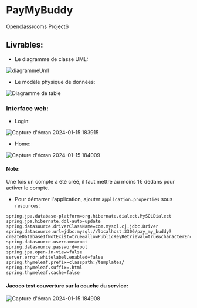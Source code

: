 
# PayMyBuddy

Openclassrooms Project6

## Livrables:
- Le diagramme de classe UML:  

![diagrammeUml](https://github.com/walid938/paymybuddy/assets/60928838/bc6810ab-30bd-4d90-a87f-eebbbe29d68f)

- Le modèle physique de données:  

![Diagramme de table](https://github.com/walid938/paymybuddy/assets/60928838/f1fd7d42-91c2-4fbb-88a5-53a93d32c01d)


### Interface web:
- Login:


![Capture d'écran 2024-01-15 183915](https://github.com/walid938/paymybuddy/assets/60928838/8a1fd7c4-b34d-46e2-acd9-23dc67f501c1)

- Home:


![Capture d'écran 2024-01-15 184009](https://github.com/walid938/paymybuddy/assets/60928838/dd601158-5ce5-4589-b243-ccaac08ae096)

#### Note: 
Une fois un compte a été créé, il faut mettre au moins 1€ dedans pour activer le compte.

- Pour démarrer l'application, ajouter `application.properties` sous `resources`:
```properties
spring.jpa.database-platform=org.hibernate.dialect.MySQLDialect
spring.jpa.hibernate.ddl-auto=update
spring.datasource.driverClassName=com.mysql.cj.jdbc.Driver
spring.datasource.url=jdbc:mysql://localhost:3306/pay_my_buddy?createDatabaseIfNotExist=true&allowPublicKeyRetrieval=true&characterEncoding=utf8&useSSL=false&useJDBCCompliantTimezoneShift=true&useLegacyDatetimeCode=false&serverTimezone=UTC
spring.datasource.username=root
spring.datasource.password=root
spring.jpa.open-in-view=false
server.error.whitelabel.enabled=false
spring.thymeleaf.prefix=classpath:/templates/
spring.thymeleaf.suffix=.html
spring.thymeleaf.cache=false
```

#### Jacoco test couverture sur la couche du service:   

![Capture d'écran 2024-01-15 184908](https://github.com/walid938/paymybuddy/assets/60928838/029cf35f-2571-403b-96ee-b85e74cc2a30)




